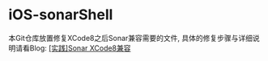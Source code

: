 # iOS-sonarShell

本Git仓库放置修复XCode8之后Sonar兼容需要的文件, 具体的修复步骤与详细说明请看Blog: [[实践]Sonar XCode8兼容](http://my.oschina.net/ChenTF/blog/708646)